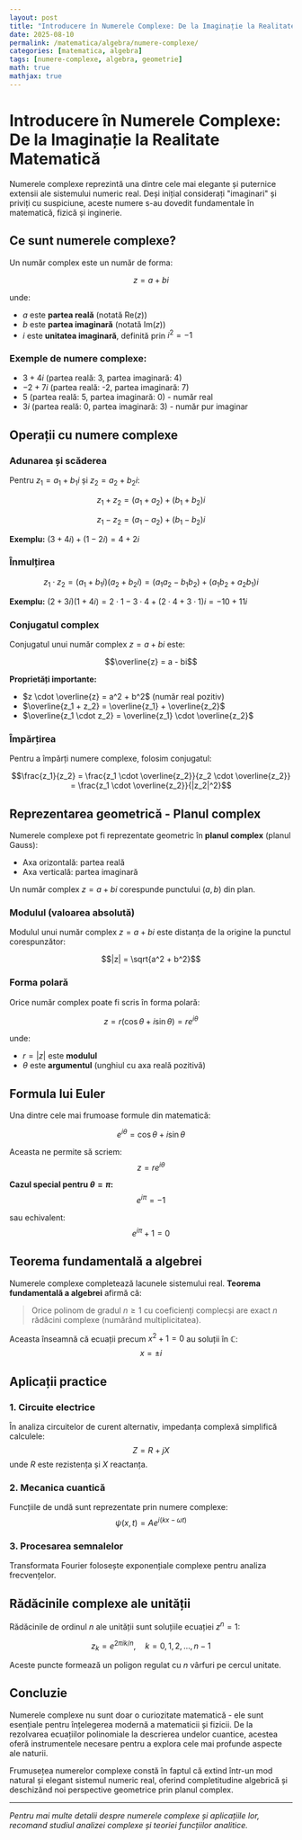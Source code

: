 ```yaml
---
layout: post
title: "Introducere în Numerele Complexe: De la Imaginație la Realitate Matematică"
date: 2025-08-10
permalink: /matematica/algebra/numere-complexe/
categories: [matematica, algebra]
tags: [numere-complexe, algebra, geometrie]
math: true
mathjax: true
---
```


# Introducere în Numerele Complexe: De la Imaginație la Realitate Matematică

Numerele complexe reprezintă una dintre cele mai elegante și puternice extensii ale sistemului numeric real. Deși inițial considerați "imaginari" și priviți cu suspiciune, aceste numere s-au dovedit fundamentale în matematică, fizică și inginerie.

## Ce sunt numerele complexe?

Un număr complex este un număr de forma:

$$z = a + bi$$

unde:
- $a$ este **partea reală** (notată $\text{Re}(z)$)
- $b$ este **partea imaginară** (notată $\text{Im}(z)$)
- $i$ este **unitatea imaginară**, definită prin $i^2 = -1$

### Exemple de numere complexe:
- $3 + 4i$ (partea reală: 3, partea imaginară: 4)
- $-2 + 7i$ (partea reală: -2, partea imaginară: 7)  
- $5$ (partea reală: 5, partea imaginară: 0) - număr real
- $3i$ (partea reală: 0, partea imaginară: 3) - număr pur imaginar

## Operații cu numere complexe

### Adunarea și scăderea

Pentru $z_1 = a_1 + b_1i$ și $z_2 = a_2 + b_2i$:

$$z_1 + z_2 = (a_1 + a_2) + (b_1 + b_2)i$$

$$z_1 - z_2 = (a_1 - a_2) + (b_1 - b_2)i$$

**Exemplu:**
$(3 + 4i) + (1 - 2i) = 4 + 2i$

### Înmulțirea

$$z_1 \cdot z_2 = (a_1 + b_1i)(a_2 + b_2i) = (a_1a_2 - b_1b_2) + (a_1b_2 + a_2b_1)i$$

**Exemplu:**
$(2 + 3i)(1 + 4i) = 2 \cdot 1 - 3 \cdot 4 + (2 \cdot 4 + 3 \cdot 1)i = -10 + 11i$

### Conjugatul complex

Conjugatul unui număr complex $z = a + bi$ este:

$$\overline{z} = a - bi$$

**Proprietăți importante:**
- $z \cdot \overline{z} = a^2 + b^2$ (număr real pozitiv)
- $\overline{z_1 + z_2} = \overline{z_1} + \overline{z_2}$
- $\overline{z_1 \cdot z_2} = \overline{z_1} \cdot \overline{z_2}$

### Împărțirea

Pentru a împărți numere complexe, folosim conjugatul:

$$\frac{z_1}{z_2} = \frac{z_1 \cdot \overline{z_2}}{z_2 \cdot \overline{z_2}} = \frac{z_1 \cdot \overline{z_2}}{|z_2|^2}$$

## Reprezentarea geometrică - Planul complex

Numerele complexe pot fi reprezentate geometric în **planul complex** (planul Gauss):
- Axa orizontală: partea reală
- Axa verticală: partea imaginară

Un număr complex $z = a + bi$ corespunde punctului $(a, b)$ din plan.

### Modulul (valoarea absolută)

Modulul unui număr complex $z = a + bi$ este distanța de la origine la punctul corespunzător:

$$|z| = \sqrt{a^2 + b^2}$$

### Forma polară

Orice număr complex poate fi scris în forma polară:

$$z = r(\cos \theta + i \sin \theta) = re^{i\theta}$$

unde:
- $r = |z|$ este **modulul**
- $\theta$ este **argumentul** (unghiul cu axa reală pozitivă)

## Formula lui Euler

Una dintre cele mai frumoase formule din matematică:

$$e^{i\theta} = \cos \theta + i \sin \theta$$

Aceasta ne permite să scriem:
$$z = re^{i\theta}$$

**Cazul special pentru $\theta = \pi$:**
$$e^{i\pi} = -1$$

sau echivalent:
$$e^{i\pi} + 1 = 0$$

## Teorema fundamentală a algebrei

Numerele complexe completează lacunele sistemului real. **Teorema fundamentală a algebrei** afirmă că:

> Orice polinom de gradul $n \geq 1$ cu coeficienți complecși are exact $n$ rădăcini complexe (numărând multiplicitatea).

Aceasta înseamnă că ecuații precum $x^2 + 1 = 0$ au soluții în $\mathbb{C}$:
$$x = \pm i$$

## Aplicații practice

### 1. Circuite electrice
În analiza circuitelor de curent alternativ, impedanța complexă simplifică calculele:
$$Z = R + jX$$
unde $R$ este rezistența și $X$ reactanța.

### 2. Mecanica cuantică
Funcțiile de undă sunt reprezentate prin numere complexe:
$$\psi(x,t) = Ae^{i(kx-\omega t)}$$

### 3. Procesarea semnalelor
Transformata Fourier folosește exponențiale complexe pentru analiza frecvențelor.

## Rădăcinile complexe ale unității

Rădăcinile de ordinul $n$ ale unității sunt soluțiile ecuației $z^n = 1$:

$$z_k = e^{2\pi i k/n}, \quad k = 0, 1, 2, \ldots, n-1$$

Aceste puncte formează un poligon regulat cu $n$ vârfuri pe cercul unitate.

## Concluzie

Numerele complexe nu sunt doar o curiozitate matematică - ele sunt esențiale pentru înțelegerea modernă a matematicii și fizicii. De la rezolvarea ecuațiilor polinomiale la descrierea undelor cuantice, acestea oferă instrumentele necesare pentru a explora cele mai profunde aspecte ale naturii.

Frumusețea numerelor complexe constă în faptul că extind într-un mod natural și elegant sistemul numeric real, oferind completitudine algebrică și deschizând noi perspective geometrice prin planul complex.

---

*Pentru mai multe detalii despre numerele complexe și aplicațiile lor, recomand studiul analizei complexe și teoriei funcțiilor analitice.*

